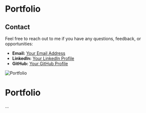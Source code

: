 # Portfolio

## Contact

Feel free to reach out to me if you have any questions, feedback, or opportunities:

- **Email:** [Your Email Address](mailto:your.email@example.com)
- **LinkedIn:** [Your LinkedIn Profile](https://www.linkedin.com/in/yourusername)
- **GitHub:** [Your GitHub Profile](https://github.com/yourusername)

![Portfolio](https://surgtest.s3.amazonaws.com/media/course_img/Screenshot_2024-04-17_at_11.51.25PM.png)

# Portfolio

...
